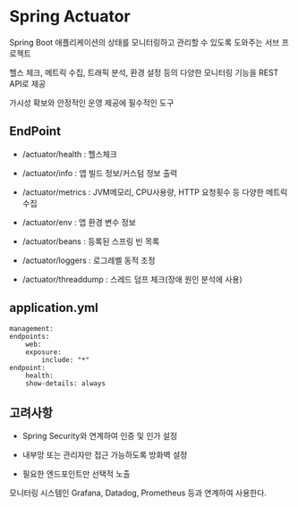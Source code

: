# Spring Actuator

Spring Boot 애플리케이션의 상태를 모니터링하고 관리할 수 있도록 도와주는 서브 프로젝트

헬스 체크, 메트릭 수집, 트래픽 분석, 환경 설정 등의 다양한 모니터링 기능을 REST API로 제공

가시성 확보와 안정적인 운영 제공에 필수적인 도구

## EndPoint

- /actuator/health : 헬스체크

- /actuator/info : 앱 빌드 정보/커스텀 정보 출력

- /actuator/metrics : JVM메모리, CPU사용량, HTTP 요청횟수 등 다양한 메트릭 수집

- /actuator/env : 앱 환경 변수 정보

- /actuator/beans : 등록된 스프링 빈 목록

- /actuator/loggers : 로그레벨 동적 조정

- /actuator/threaddump : 스레드 덤프 체크(장애 원인 분석에 사용)

## application.yml

    management:
    endpoints:
        web:
        exposure:
            include: "*"
    endpoint:
        health:
        show-details: always

## 고려사항

- Spring Security와 연계하여 인증 및 인가 설정

- 내부망 또는 관리자만 접근 가능하도록 방화벽 설정

- 필요한 엔드포인트만 선택적 노출

모니터링 시스템인 Grafana, Datadog, Prometheus 등과 연계하여 사용한다.